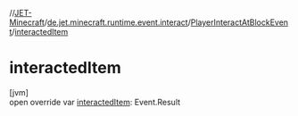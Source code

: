 //[JET-Minecraft](../../../index.md)/[de.jet.minecraft.runtime.event.interact](../index.md)/[PlayerInteractAtBlockEvent](index.md)/[interactedItem](interacted-item.md)

# interactedItem

[jvm]\
open override var [interactedItem](interacted-item.md): Event.Result
